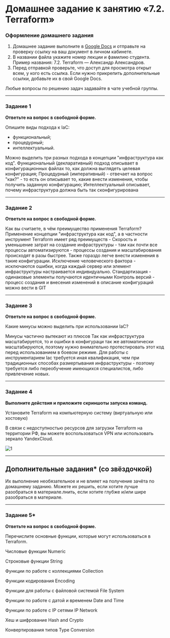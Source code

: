 # Домашнее задание к занятию «7.2. Terraform»


### Оформление домашнего задания

1. Домашнее задание выполните в [Google Docs](https://docs.google.com/) и отправьте на проверку ссылку на ваш документ в личном кабинете.  
1. В названии файла укажите номер лекции и фамилию студента. Пример названия: 7.2. Terraform — Александр Александров.
1. Перед отправкой проверьте, что доступ для просмотра открыт всем, у кого есть ссылка. Если нужно прикрепить дополнительные ссылки, добавьте их в свой Google Docs.

Любые вопросы по решению задач задавайте в чате учебной группы.

---

### Задание 1

**Ответьте на вопрос в свободной форме.**

Опишите виды подхода к IaC:

 * функциональный;
 * процедурный;
 * интеллектуальный.

Можно выделить три разных подхода в концепции "инфраструктура как код". 
Функциональный (декларативный) подход описывает в конфигурационных файлах то, как должна выглядеть целевая конфигурация; 
Процедурный (императивный) - отвечает на вопрос "как?" - то есть он описывает то, какие внести изменения, чтобы получить заданную конфигурацию; 
Интеллектуальный описывает, почему инфраструктура должна быть так сконфигурирована


---

### Задание 2

**Ответьте на вопрос в свободной форме.**

Как вы считаете, в чём преимущество применения Terraform?
Применение концепции "инфраструктура как код", а в частности инструмент Terraform имеет ряд преимуществ - 
Скорость и уменьшение затрат на создание инфраструктуры - там как почти все процессы автоматизируются - процессы создания и масштабирования происходят в разы быстрее. Также гораздо легче внести изменения в такие конфигурации.
Исключение человеческого фактора - исключаются ошибки, когда каждый сервер или элемент инфраструктуры настраивается индивидуально.
Стандартизация - одинаковые элементы получаются идентичными
Контроль версий - процесс создания и внесения изменений в описание конфигураций можно вести в GIT 
 
---

### Задание 3

**Ответьте на вопрос в свободной форме.**

Какие минусы можно выделить при использовании IaC?

Минусы частично вытекают из плюсов 
Так как инфраструктура масштабируется, то и ошибки в конфигураци так же автоматически масштабируются, поэтому нужно внимательно протестировать этот код перед использованием в боевом режиме.
Для работы с инструментарием Iac требуется иная квалификация, чем при традиционных способах размертывания инфраструктуры - поэтому требуется либо переобучение имеющихся специалистов, либо привлечение новых.

---

### Задание 4


**Выполните действия и приложите скриншоты запуска команд.**

Установите Terraform на компьютерную систему (виртуальную или хостовую)

В связи с недоступностью ресурсов для загрузки Terraform на территории РФ, вы можете  воспользоваться VPN или использовать зеркало YandexCloud.   

![1](https://user-images.githubusercontent.com/122460278/217055755-59513676-ebfa-450a-8ed3-a4b5b738d480.png)


---

## Дополнительные задания* (со звёздочкой)

Их выполнение необязательное и не влияет на получение зачёта по домашнему заданию. Можете их решить, если хотите лучше разобраться в материале.лнить, если хотите глубже и/или шире разобраться в материале.

---

### Задание 5*

**Ответьте на вопрос в свободной форме.**

Перечислите основные функции, которые могут использоваться в Terraform. 

Числовые функции Numeric

Строковые функции String

Функции по работе с коллекциями Collection

Функции кодирования Encoding

Функции для работы с файловой системой File System

Функции по работе с датой и временем Date and Time

Функции по работе с IP сетями IP Network

Хеш и шифрование Hash and Crypto

Конвертирования типов Type Conversion






